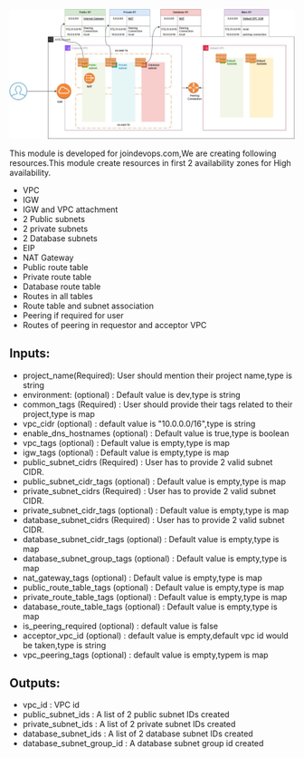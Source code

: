 ![alt text](vpc_module_diagram_2_lyst1715839481379.jpeg)

This module is developed for joindevops.com,We are creating following resources.This module create resources in first 2 availability zones for High availability.

* VPC
* IGW
* IGW and VPC attachment
* 2 Public subnets
* 2 private subnets
* 2 Database subnets
* EIP
* NAT Gateway
* Public route table
* Private route table
* Database route table
* Routes in all tables
* Route table and subnet association
* Peering if required for user
* Routes of peering in requestor and acceptor VPC

## Inputs:
* project_name(Required): User should mention their project name,type is string
* environment: (optional) : Default value is dev,type is string
* common_tags (Required) : User should provide their tags related to their project,type is map
* vpc_cidr (optional) : default value is "10.0.0.0/16",type is string
* enable_dns_hostnames (optional) : Default value is true,type is boolean
* vpc_tags (optional) : Default value is empty,type is map
* igw_tags (optional) : Default value is empty,type is map
* public_subnet_cidrs (Required) : User has to provide 2 valid subnet CIDR.
* public_subnet_cidr_tags (optional) : Default value is empty,type is map
* private_subnet_cidrs (Required) : User has to provide 2 valid subnet CIDR.
* private_subnet_cidr_tags (optional) : Default value is empty,type is map
* database_subnet_cidrs (Required) : User has to provide 2 valid subnet CIDR.
* database_subnet_cidr_tags (optional) : Default value is empty,type is map
* database_subnet_group_tags (optional) : Default value is empty,type is map
* nat_gateway_tags (optional) : Default value is empty,type is map
* public_route_table_tags (optional) : Default value is empty,type is map
* private_route_table_tags (optional) : Default value is empty,type is map
* database_route_table_tags (optional) : Default value is empty,type is map
* is_peering_required (optional) : default value is false
* acceptor_vpc_id (optional) : default value is empty,default vpc id would be taken,type is string
* vpc_peering_tags (optional) : default value is empty,typem is map


## Outputs:

* vpc_id : VPC id
* public_subnet_ids : A list of 2 public subnet IDs created
* private_subnet_ids : A list of 2 private subnet IDs created
* database_subnet_ids : A list of 2 database subnet IDs created
* database_subnet_group_id : A database subnet group id created